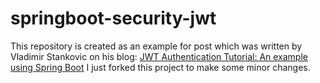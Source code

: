 # springboot-security-jwt

This repository is created as an example for post which was written by Vladimir Stankovic on his blog: [JWT Authentication Tutorial: An example using Spring Boot](http://svlada.com/jwt-token-authentication-with-spring-boot/)
I just forked this project to make some minor changes.